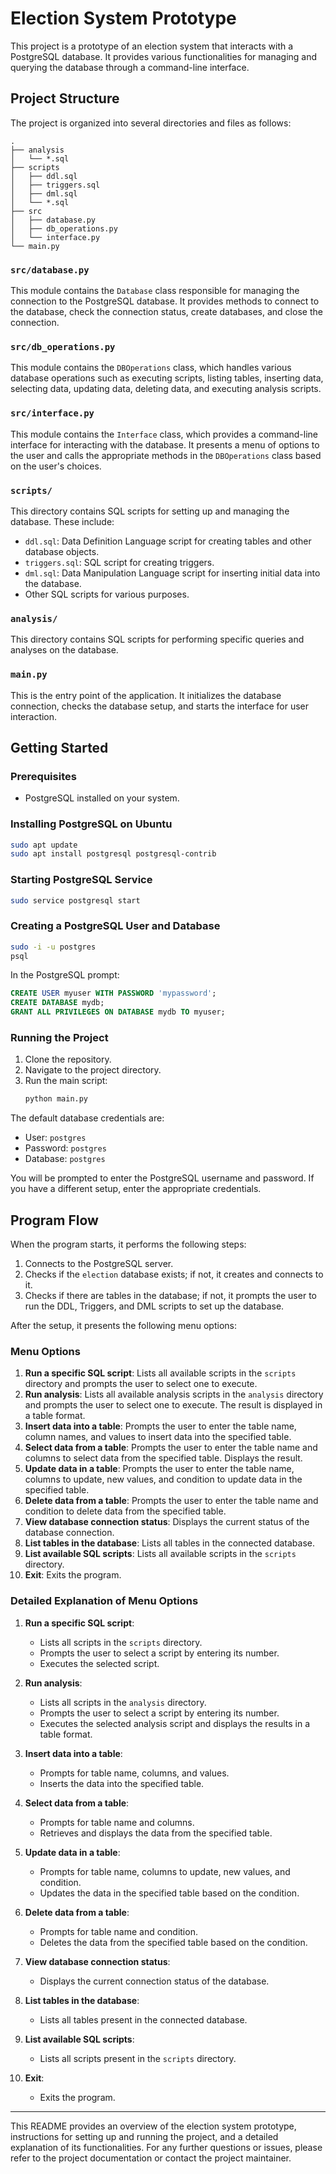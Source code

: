 # Election System Prototype

This project is a prototype of an election system that interacts with a PostgreSQL database. It provides various functionalities for managing and querying the database through a command-line interface.

## Project Structure

The project is organized into several directories and files as follows:

```
.
├── analysis
│   └── *.sql
├── scripts
│   ├── ddl.sql
│   ├── triggers.sql
│   ├── dml.sql
│   └── *.sql
├── src
│   ├── database.py
│   ├── db_operations.py
│   └── interface.py
└── main.py
```

### `src/database.py`
This module contains the `Database` class responsible for managing the connection to the PostgreSQL database. It provides methods to connect to the database, check the connection status, create databases, and close the connection.

### `src/db_operations.py`
This module contains the `DBOperations` class, which handles various database operations such as executing scripts, listing tables, inserting data, selecting data, updating data, deleting data, and executing analysis scripts.

### `src/interface.py`
This module contains the `Interface` class, which provides a command-line interface for interacting with the database. It presents a menu of options to the user and calls the appropriate methods in the `DBOperations` class based on the user's choices.

### `scripts/`
This directory contains SQL scripts for setting up and managing the database. These include:
- `ddl.sql`: Data Definition Language script for creating tables and other database objects.
- `triggers.sql`: SQL script for creating triggers.
- `dml.sql`: Data Manipulation Language script for inserting initial data into the database.
- Other SQL scripts for various purposes.

### `analysis/`
This directory contains SQL scripts for performing specific queries and analyses on the database.

### `main.py`
This is the entry point of the application. It initializes the database connection, checks the database setup, and starts the interface for user interaction.

## Getting Started

### Prerequisites
- PostgreSQL installed on your system.

### Installing PostgreSQL on Ubuntu

```sh
sudo apt update
sudo apt install postgresql postgresql-contrib
```

### Starting PostgreSQL Service

```sh
sudo service postgresql start
```

### Creating a PostgreSQL User and Database

```sh
sudo -i -u postgres
psql
```

In the PostgreSQL prompt:

```sql
CREATE USER myuser WITH PASSWORD 'mypassword';
CREATE DATABASE mydb;
GRANT ALL PRIVILEGES ON DATABASE mydb TO myuser;
```

### Running the Project

1. Clone the repository.
2. Navigate to the project directory.
3. Run the main script:
    ```sh
    python main.py
    ```

The default database credentials are:
- User: `postgres`
- Password: `postgres`
- Database: `postgres`

You will be prompted to enter the PostgreSQL username and password. If you have a different setup, enter the appropriate credentials.

## Program Flow

When the program starts, it performs the following steps:
1. Connects to the PostgreSQL server.
2. Checks if the `election` database exists; if not, it creates and connects to it.
3. Checks if there are tables in the database; if not, it prompts the user to run the DDL, Triggers, and DML scripts to set up the database.

After the setup, it presents the following menu options:

### Menu Options

1. **Run a specific SQL script**: Lists all available scripts in the `scripts` directory and prompts the user to select one to execute.
2. **Run analysis**: Lists all available analysis scripts in the `analysis` directory and prompts the user to select one to execute. The result is displayed in a table format.
3. **Insert data into a table**: Prompts the user to enter the table name, column names, and values to insert data into the specified table.
4. **Select data from a table**: Prompts the user to enter the table name and columns to select data from the specified table. Displays the result.
5. **Update data in a table**: Prompts the user to enter the table name, columns to update, new values, and condition to update data in the specified table.
6. **Delete data from a table**: Prompts the user to enter the table name and condition to delete data from the specified table.
7. **View database connection status**: Displays the current status of the database connection.
8. **List tables in the database**: Lists all tables in the connected database.
9. **List available SQL scripts**: Lists all available scripts in the `scripts` directory.
10. **Exit**: Exits the program.

### Detailed Explanation of Menu Options

1. **Run a specific SQL script**:
    - Lists all scripts in the `scripts` directory.
    - Prompts the user to select a script by entering its number.
    - Executes the selected script.

2. **Run analysis**:
    - Lists all scripts in the `analysis` directory.
    - Prompts the user to select a script by entering its number.
    - Executes the selected analysis script and displays the results in a table format.

3. **Insert data into a table**:
    - Prompts for table name, columns, and values.
    - Inserts the data into the specified table.

4. **Select data from a table**:
    - Prompts for table name and columns.
    - Retrieves and displays the data from the specified table.

5. **Update data in a table**:
    - Prompts for table name, columns to update, new values, and condition.
    - Updates the data in the specified table based on the condition.

6. **Delete data from a table**:
    - Prompts for table name and condition.
    - Deletes the data from the specified table based on the condition.

7. **View database connection status**:
    - Displays the current connection status of the database.

8. **List tables in the database**:
    - Lists all tables present in the connected database.

9. **List available SQL scripts**:
    - Lists all scripts present in the `scripts` directory.

10. **Exit**:
    - Exits the program.

---

This README provides an overview of the election system prototype, instructions for setting up and running the project, and a detailed explanation of its functionalities. For any further questions or issues, please refer to the project documentation or contact the project maintainer.